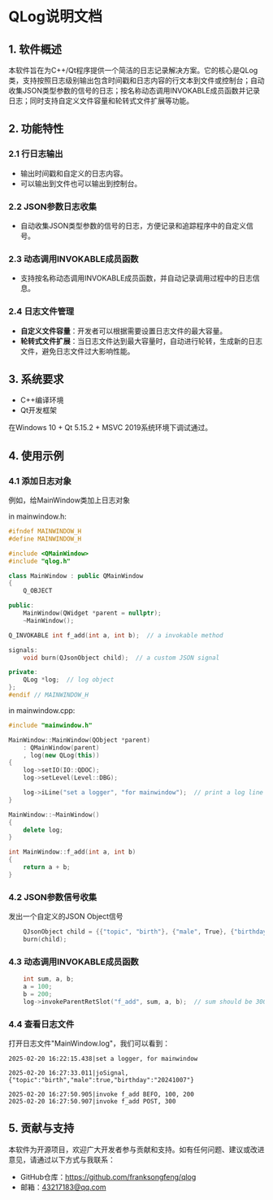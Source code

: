 # QLog说明文档

## 1. 软件概述

本软件旨在为C++/Qt程序提供一个简洁的日志记录解决方案。它的核心是QLog类，支持按照日志级别输出包含时间戳和日志内容的行文本到文件或控制台；自动收集JSON类型参数的信号的日志；按名称动态调用INVOKABLE成员函数并记录日志；同时支持自定义文件容量和轮转式文件扩展等功能。

## 2. 功能特性

### 2.1 行日志输出

- 输出时间戳和自定义的日志内容。
- 可以输出到文件也可以输出到控制台。

### 2.2 JSON参数日志收集

- 自动收集JSON类型参数的信号的日志，方便记录和追踪程序中的自定义信号。

### 2.3 动态调用INVOKABLE成员函数

- 支持按名称动态调用INVOKABLE成员函数，并自动记录调用过程中的日志信息。

### 2.4 日志文件管理

- **自定义文件容量**：开发者可以根据需要设置日志文件的最大容量。
- **轮转式文件扩展**：当日志文件达到最大容量时，自动进行轮转，生成新的日志文件，避免日志文件过大影响性能。

## 3. 系统要求

- C++编译环境
- Qt开发框架

在Windows 10 + Qt 5.15.2 + MSVC 2019系统环境下调试通过。

## 4. 使用示例

### 4.1 添加日志对象

例如，给MainWindow类加上日志对象

in mainwindow.h:

```c++
#ifndef MAINWINDOW_H
#define MAINWINDOW_H

#include <QMainWindow>
#include "qlog.h"

class MainWindow : public QMainWindow
{
    Q_OBJECT

public:
    MainWindow(QWidget *parent = nullptr);
    ~MainWindow();

Q_INVOKABLE int f_add(int a, int b);  // a invokable method

signals:
    void burn(QJsonObject child);  // a custom JSON signal

private:
    QLog *log;  // log object
};
#endif // MAINWINDOW_H
```

in mainwindow.cpp:

```c++
#include "mainwindow.h"

MainWindow::MainWindow(QObject *parent)
    : QMainWindow(parent)
    , log(new QLog(this))
{
    log->setIO(IO::QDOC);
    log->setLevel(Level::DBG);

    log->iLine("set a logger", "for mainwindow");  // print a log line on INFO level
}

MainWindow::~MainWindow()
{
    delete log;
}

int MainWindow::f_add(int a, int b)
{
    return a + b;
}
```

### 4.2 JSON参数信号收集

发出一个自定义的JSON Object信号

```c++
    QJsonObject child = {{"topic", "birth"}, {"male", True}, {"birthday", "20241007"}};
    burn(child);
```

### 4.3 动态调用INVOKABLE成员函数


```c++
    int sum, a, b;
    a = 100;
    b = 200;
    log->invokeParentRetSlot("f_add", sum, a, b);  // sum should be 300
```

### 4.4 查看日志文件

打开⽇志⽂件"MainWindow.log"，我们可以看到：

```apl
2025-02-20 16:22:15.438|set a logger, for mainwindow

2025-02-20 16:27:33.011|joSignal,{"topic":"birth","male":true,"birthday":"20241007"}

2025-02-20 16:27:50.905|invoke f_add BEFO, 100, 200
2025-02-20 16:27:50.907|invoke f_add POST, 300

```



## 5. 贡献与支持

本软件为开源项目，欢迎广大开发者参与贡献和支持。如有任何问题、建议或改进意见，请通过以下方式与我联系：

- GitHub仓库：https://github.com/franksongfeng/qlog
- 邮箱：43217183@qq.com

